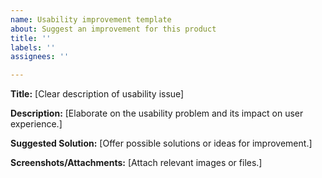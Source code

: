 ```yaml
---
name: Usability improvement template
about: Suggest an improvement for this product
title: ''
labels: ''
assignees: ''

---
```


**Title:**
[Clear description of usability issue]

**Description:**
[Elaborate on the usability problem and its impact on user experience.]

**Suggested Solution:**
[Offer possible solutions or ideas for improvement.]

**Screenshots/Attachments:**
[Attach relevant images or files.]
